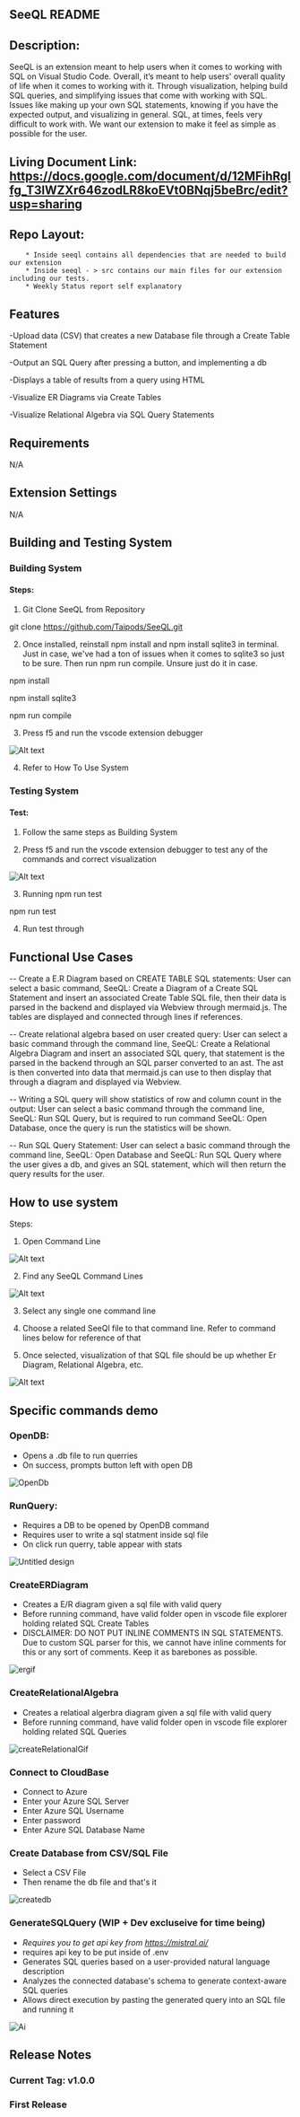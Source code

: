 ## SeeQL README
## Description:
SeeQL is an extension meant to help users when it comes to working with SQL on Visual Studio Code.
Overall, it’s meant to help users' overall quality of life when it comes to working with it.
Through visualization, helping build SQL queries, and simplifying issues that come with working with SQL.
Issues like making up your own SQL statements, knowing if you have the expected output, and visualizing in general.
SQL, at times, feels very difficult to work with. We want our extension to make it feel as simple as possible for the user.

## Living Document Link: https://docs.google.com/document/d/12MFihRglfg_T3lWZXr646zodLR8koEVt0BNqj5beBrc/edit?usp=sharing

## Repo Layout:
		* Inside seeql contains all dependencies that are needed to build our extension
		* Inside seeql - > src contains our main files for our extension including our tests.
		* Weekly Status report self explanatory
## Features
-Upload data (CSV) that creates a new Database file through a Create Table Statement

-Output an SQL Query after pressing a button, and implementing a db

-Displays a table of results from a query using HTML

-Visualize ER Diagrams via Create Tables

-Visualize Relational Algebra via SQL Query Statements

## Requirements
N/A
## Extension Settings
N/A

## Building and Testing System

### Building System

#### Steps:

1. Git Clone SeeQL from Repository

git clone https://github.com/Taipods/SeeQL.git

2. Once installed, reinstall npm install and npm install sqlite3 in terminal. Just in case, we've had a ton of issues when it comes to sqlite3 so just to be sure. Then run npm run compile. Unsure just do it in case.

npm install

npm install sqlite3

npm run compile

3. Press f5 and run the vscode extension debugger

![Alt text](seeql/media/Images/debugger.png)

4. Refer to How To Use System

### Testing System

#### Test:

1. Follow the same steps as Building System

2. Press f5 and run the vscode extension debugger to test any of the commands and correct visualization

![Alt text](seeql/media/Images/debugger.png)

3. Running npm run test

npm run test

4. Run test through

## Functional Use Cases

-- Create a E.R Diagram based on CREATE TABLE SQL statements: User can select a basic command, SeeQL: Create a Diagram of a Create SQL Statement and insert an associated Create Table SQL file, then their data is parsed in the backend and displayed via Webview through mermaid.js. The tables are displayed and connected through lines if references.

-- Create relational algebra based on user created query: User can select a basic command through the command line, SeeQL: Create a Relational Algebra Diagram and insert an associated SQL query, that statement is the parsed in the backend through an SQL parser converted to an ast. The ast is then converted into data that mermaid.js can use to then display that through a diagram and displayed via Webview.

-- Writing a SQL query will show statistics of row and column count in the output: User can select a basic command through the command line, SeeQL: Run SQL Query, but is required to run command SeeQL: Open Database, once the query is run the statistics will be shown.

-- Run SQL Query Statement: User can select a basic command through the command line, SeeQL: Open Database and SeeQL: Run SQL Query where the user gives a db, and gives an SQL statement, which will then return the query results for the user.

## How to use system
Steps:
1. Open Command Line

![Alt text](seeql/media/Images/Step1.png)

2. Find any SeeQL Command Lines

![Alt text](seeql/media/Images/Step2.png)

3. Select any single one command line
4. Choose a related SeeQl file to that command line. Refer to command lines below for reference of that 

5. Once selected, visualization of that SQL file should be up whether Er Diagram, Relational Algebra, etc.

![Alt text](seeql/media/Images/Step4.png)
## Specific commands demo
### OpenDB:
- Opens a .db file to run querries
- On success, prompts button left with open DB

![OpenDb](https://github.com/user-attachments/assets/d2f46ef4-ebaf-448b-a850-346abb6017bd)

### RunQuery:
- Requires a DB to be opened by OpenDB command
- Requires user to write a sql statment inside sql file
- On click run querry, table appear with stats

![Untitled design](https://github.com/user-attachments/assets/101095d3-358a-4217-9bb0-637da8ddb78f)

### CreateERDiagram
- Creates a E/R diagram given a sql file with valid query
- Before running command, have valid folder open in vscode file explorer holding related SQL Create Tables
- DISCLAIMER: DO NOT PUT INLINE COMMENTS IN SQL STATEMENTS. Due to custom SQL parser for this, we cannot have inline comments for this or any sort of comments. Keep it as barebones as possible.

![ergif](https://github.com/user-attachments/assets/96c9693a-c864-4f7a-8f70-48595e57d67f)

### CreateRelationalAlgebra
- Creates a relatioal algerbra diagram given a sql file with valid query
- Before running command, have valid folder open in vscode file explorer holding related SQL Queries

 ![createRelationalGif](https://github.com/user-attachments/assets/7c0076b4-a387-45b0-84af-c292c827d48d)

### Connect to CloudBase
- Connect to Azure
- Enter your Azure SQL Server
- Enter Azure SQL Username
- Enter password
- Enter Azure SQL Database Name

### Create Database from CSV/SQL File
- Select a CSV File
- Then rename the db file and that's it

![createdb](https://github.com/user-attachments/assets/0ee96726-3479-4da7-862e-758db493f97f)

### GenerateSQLQuery (WIP + Dev excluseive for time being)
- *Requires you to get api key from https://mistral.ai/*
- requires api key to be put inside of .env
- Generates SQL queries based on a user-provided natural language description
- Analyzes the connected database's schema to generate context-aware SQL queries
- Allows direct execution by pasting the generated query into an SQL file and running it
  
![Ai](https://github.com/user-attachments/assets/b33daaca-a689-4699-aadf-7d074d2bd5d3)

### 
## Release Notes
### Current Tag: v1.0.0
### First Release
